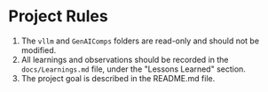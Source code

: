 # Project Rules

1.  The `vllm` and `GenAIComps` folders are read-only and should not be modified.
2.  All learnings and observations should be recorded in the `docs/Learnings.md` file, under the "Lessons Learned" section.
3.  The project goal is described in the README.md file.
